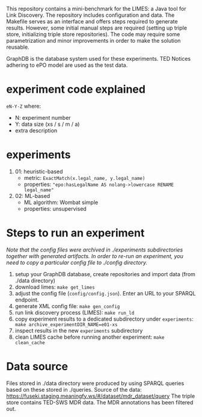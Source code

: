 This repository contains a mini-benchmark for the LIMES: a Java tool for Link
Discovery. The repository includes configuration and data. The Makefile serves
as an interface and offers steps required to generate results. However, some
initial manual steps are required (setting up triple store, initializing triple
store repositories). 
The code may require some parametrization and minor improvements in order to 
make the solution reusable.

GraphDB is the database system used for these experiments.
TED Notices adhering to ePO model are used as the test data.

# experiment code explained
`eN-Y-Z` where:
* N: experiment number
* Y: data size (xs / s / m / a)
* extra description

# experiments
1. 01: heuristic-based
    * metric: `ExactMatch(x.legal_name, y.legal_name)`
    * properties: `"epo:hasLegalName AS nolang->lowercase RENAME legal_name"`
2. 02: ML-based
    * ML algorithm: Wombat simple
    * properties: unsupervised

# Steps to run an experiment
_Note that the config files were archived in ./experiments subdirectories together
with generated artifacts. In order to re-run an experiment, you need to copy a particular
config file to ./config directory._

1. setup your GraphDB database, create repositories and import data (from ./data directory)
2. download limes: `make get_limes`
3. adjust the config file (`config/config.json`). Enter an URL to your SPARQL endpoint.
4. generate XML config file: `make gen_config`
5. run link discovery process (LIMES): `make run_ld`
6. copy experiment results to a dedicated subdirectory under `experiments`: ` make archive_experimentDIR_NAME=e01-xs`
7. inspect results in the new `experiments` subdirectory
8. clean LIMES cache before running another experiment: `make clean_cache`

# Data source
Files stored in ./data directory were produced by using 
SPARQL queries based on these stored in ./queries.
Source of the data: https://fuseki.staging.meaningfy.ws/#/dataset/mdr_dataset/query
The triple store contains TED-SWS MDR data. The MDR annotations 
has been filtered out.
